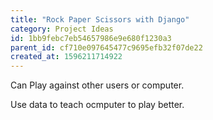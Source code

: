 ```yaml
---
title: "Rock Paper Scissors with Django"
category: Project Ideas
id: 1bb9febc7eb54657986e9e680f1230a3
parent_id: cf710e097645477c9695efb32f07de22
created_at: 1596211714922
---
```


Can Play against other users or computer.

Use data to teach ocmputer to play better.
    